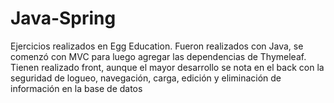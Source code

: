# Java-Spring

Ejercicios realizados en Egg Education. 
Fueron realizados con Java, se comenzó con MVC para luego agregar las dependencias de Thymeleaf.
Tienen realizado front, aunque el mayor desarrollo se nota en el back con la seguridad de logueo, navegación, carga, edición y eliminación de información en la base de datos
